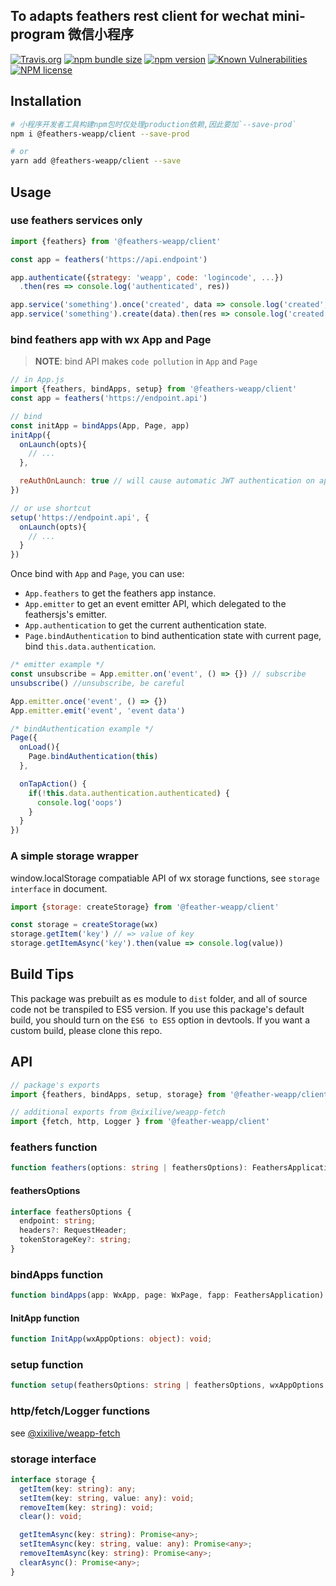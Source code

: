 ## To adapts feathers rest client for wechat mini-program 微信小程序

[![Travis.org](https://img.shields.io/travis/xixilive/feathers-client-weapp/master)](https://travis-ci.org/github/xixilive/feathers-client-weapp)
[![npm bundle size](https://img.shields.io/bundlephobia/min/@feathers-weapp/client)](https://www.npmjs.com/package/@feathers-weapp/client)
[![npm version](https://img.shields.io/npm/v/@feathers-weapp/client)](https://www.npmjs.com/package/@feathers-weapp/client)
[![Known Vulnerabilities](https://snyk.io/test/github/xixilive/feathers-client-weapp/badge.svg)](https://snyk.io/test/github/xixilive/feathers-client-weapp)
[![NPM license](https://img.shields.io/npm/l/@feathers-weapp/client)](https://www.npmjs.com/package/@feathers-weapp/client)

## Installation

```sh
# 小程序开发者工具构建npm包时仅处理production依赖,因此要加`--save-prod`
npm i @feathers-weapp/client --save-prod

# or
yarn add @feathers-weapp/client --save
```

## Usage

### use feathers services only

```js
import {feathers} from '@feathers-weapp/client'

const app = feathers('https://api.endpoint')

app.authenticate({strategy: 'weapp', code: 'logincode', ...})
  .then(res => console.log('authenticated', res))

app.service('something').once('created', data => console.log('created', data))
app.service('something').create(data).then(res => console.log('created', res))
```

### bind feathers app with wx App and Page

> **NOTE**: bind API makes `code pollution` in `App` and `Page`

```js
// in App.js
import {feathers, bindApps, setup} from '@feathers-weapp/client'
const app = feathers('https://endpoint.api')

// bind
const initApp = bindApps(App, Page, app)
initApp({
  onLaunch(opts){
    // ...
  },

  reAuthOnLaunch: true // will cause automatic JWT authentication on app launch.
})

// or use shortcut
setup('https://endpoint.api', {
  onLaunch(opts){
    // ...
  }
})
```

Once bind with `App` and `Page`, you can use:

- `App.feathers` to get the feathers app instance.
- `App.emitter` to get an event emitter API, which delegated to the feathersjs's emitter.
- `App.authentication` to get the current authentication state.
- `Page.bindAuthentication` to bind authentication state with current page, bind `this.data.authentication`. 

```js
/* emitter example */
const unsubscribe = App.emitter.on('event', () => {}) // subscribe
unsubscribe() //unsubscribe, be careful

App.emitter.once('event', () => {})
App.emitter.emit('event', 'event data')

/* bindAuthentication example */
Page({
  onLoad(){
    Page.bindAuthentication(this)
  },

  onTapAction() {
    if(!this.data.authentication.authenticated) {
      console.log('oops')
    }
  }
})
```

### A simple storage wrapper

window.localStorage compatiable API of wx storage functions, see `storage interface` in document.

```js
import {storage: createStorage} from '@feather-weapp/client'

const storage = createStorage(wx)
storage.getItem('key') // => value of key
storage.getItemAsync('key').then(value => console.log(value))
```

## Build Tips

This package was prebuilt as es module to `dist` folder, and all of source code not be transpiled to ES5 version.
If you use this package's default build, you should turn on the `ES6 to ES5` option in devtools.
If you want a custom build, please clone this repo.


## API

```js
// package's exports
import {feathers, bindApps, setup, storage} from '@feather-weapp/client'

// additional exports from @xixilive/weapp-fetch
import {fetch, http, Logger } from '@feather-weapp/client'
```

### feathers function

```ts
function feathers(options: string | feathersOptions): FeathersApplication;
```
#### feathersOptions

```ts
interface feathersOptions {
  endpoint: string;
  headers?: RequestHeader;
  tokenStorageKey?: string;
}
```

### bindApps function

```ts
function bindApps(app: WxApp, page: WxPage, fapp: FeathersApplication): InitApp;
```

#### InitApp function

```ts
function InitApp(wxAppOptions: object): void;
```

### setup function

```ts
function setup(feathersOptions: string | feathersOptions, wxAppOptions: object): bool;
```

### http/fetch/Logger functions

see [@xixilive/weapp-fetch](https://github.com/xixilive/weapp-fetch)

### storage interface

```ts
interface storage {
  getItem(key: string): any;
  setItem(key: string, value: any): void;
  removeItem(key: string): void;
  clear(): void;

  getItemAsync(key: string): Promise<any>;
  setItemAsync(key: string, value: any): Promise<any>;
  removeItemAsync(key: string): Promise<any>;
  clearAsync(): Promise<any>;
}
```
